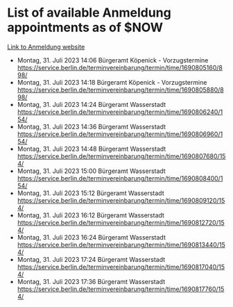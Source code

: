 # List of available Anmeldung appointments as of $NOW
[Link to Anmeldung website](https://service.berlin.de/terminvereinbarung/termin/tag.php?termin=1&anliegen[]=120686&dienstleisterlist=122210,122217,327316,122219,327312,122227,327314,122231,327346,122243,327348,122254,122252,329742,122260,329745,122262,329748,122271,327278,122273,327274,122277,327276,330436,122280,327294,122282,327290,122284,327292,122291,327270,122285,327266,122286,327264,122296,327268,150230,329760,122297,327286,122294,327284,122312,329763,122314,329775,122304,327330,122311,327334,122309,327332,317869,122281,327352,122279,329772,122283,122276,327324,122274,327326,122267,329766,122246,327318,122251,327320,122257,327322,122208,327298,122226,327300&herkunft=http%3A%2F%2Fservice.berlin.de%2Fdienstleistung%2F120686%2F)
- Montag, 31. Juli 2023 14:06 Bürgeramt Köpenick - Vorzugstermine https://service.berlin.de/terminvereinbarung/termin/time/1690805160/898/
- Montag, 31. Juli 2023 14:18 Bürgeramt Köpenick - Vorzugstermine https://service.berlin.de/terminvereinbarung/termin/time/1690805880/898/
- Montag, 31. Juli 2023 14:24 Bürgeramt Wasserstadt https://service.berlin.de/terminvereinbarung/termin/time/1690806240/154/
- Montag, 31. Juli 2023 14:36 Bürgeramt Wasserstadt https://service.berlin.de/terminvereinbarung/termin/time/1690806960/154/
- Montag, 31. Juli 2023 14:48 Bürgeramt Wasserstadt https://service.berlin.de/terminvereinbarung/termin/time/1690807680/154/
- Montag, 31. Juli 2023 15:00 Bürgeramt Wasserstadt https://service.berlin.de/terminvereinbarung/termin/time/1690808400/154/
- Montag, 31. Juli 2023 15:12 Bürgeramt Wasserstadt https://service.berlin.de/terminvereinbarung/termin/time/1690809120/154/
- Montag, 31. Juli 2023 16:12 Bürgeramt Wasserstadt https://service.berlin.de/terminvereinbarung/termin/time/1690812720/154/
- Montag, 31. Juli 2023 16:24 Bürgeramt Wasserstadt https://service.berlin.de/terminvereinbarung/termin/time/1690813440/154/
- Montag, 31. Juli 2023 17:24 Bürgeramt Wasserstadt https://service.berlin.de/terminvereinbarung/termin/time/1690817040/154/
- Montag, 31. Juli 2023 17:36 Bürgeramt Wasserstadt https://service.berlin.de/terminvereinbarung/termin/time/1690817760/154/
